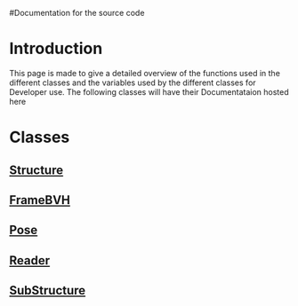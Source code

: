#Documentation for the source code

# Introduction #

This page is made to give a detailed overview of the functions used in the different classes and the variables used by the different classes for Developer use. The following classes will have their Documentataion hosted here

# Classes #



## [Structure](Documentation_Structure.md) ##
## [FrameBVH](Documentation_Frame.md) ##
## [Pose](Pose.md) ##
## [Reader](Reader.md) ##



## [SubStructure](Documentation_SubStructure.md) ##